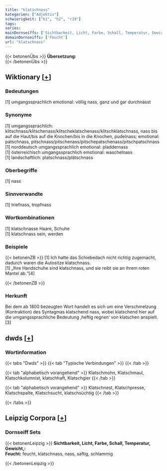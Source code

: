 ```yaml
---
title: "klatschnass"
kategorien: ["Adjektiv"]
schwierigkeit: ["k1", "h2", "r19"]
tags:
series:
mainDornseiffs: ['Sichtbarkeit, Licht, Farbe, Schall, Temperatur, Gewicht,']
domainDornseiffs: ['Feucht']
url: "klatschnass"
---
```


{{< betonenÜbs >}}
**Übersetzung:**  
{{< /betonenÜbs >}}

## Wiktionary [[+](https://de.wiktionary.org/wiki/klatschnass)]

### Bedeutungen
[1] umgangssprachlich emotional: völlig nass, ganz und gar durchnässt  

### Synonyme
[1] umgangssprachlich: klitschnass/klitschenass/klitscheklatschenass/klitschklatschnass, nass bis auf die Haut/bis auf die Knochen/bis in die Knochen, pudelnass; emotional: patschnass, pitschnass/pitschenass/pitschepatschenass/pitschpatschnass  
[1] norddeutsch umgangssprachlich emotional: pladdernass  
[1] österreichisch umgangssprachlich emotional: waschelnass  
[1] landschaftlich: platschnass/plätschnass  

### Oberbegriffe
[1] nass  

### Sinnverwandte
[1] triefnass, tropfnass  

### Wortkombinationen
[1] klatschnasse Haare, Schuhe  
[1] klatschnass sein, werden  

### Beispiele
{{< betonenZB >}}
[1] Ich hatte das Schiebedach nicht richtig zugemacht, dadurch waren die Autositze klatschnass.  
[1] „Ihre Handschuhe sind klatschnass, und sie reibt sie an ihrem roten Mantel ab.“[4]  

{{< /betonenZB >}}
### Herkunft
Bei dem ab 1800 bezeugten Wort handelt es sich um eine Verschmelzung (Kontraktion) des Syntagmas klatschend nass, wobei klatschend hier auf die umgangssprachliche Bedeutung ‚heftig regnen‘ von klatschen anspielt.[3]  



## dwds [[+](https://www.dwds.de/wb/klatschnass)]

### Wortinformation
{{< tabs "Dwds" >}}
{{< tab "Typische Verbindungen" >}}
{{< /tab >}}

{{< tab "alphabetisch vorangehend" >}}
Klatschmohn, Klatschmaul, Klatschkolumnist, klatschhaft, Klatschgier
{{< /tab >}}

{{< tab "alphabetisch vorangehend" >}}
Klatschnest, Klatschpresse, Klatschspalte, Klatschsucht, klatschsüchtig
{{< /tab >}}

{{< /tabs >}}

## Leipzig Corpora [[+](https://corpora.uni-leipzig.de/en/res?word=klatschnass&corpusId=deu_newscrawl-public_2018)]

### Dornseiff Sets
{{< betonenLeipzig >}}
**Sichtbarkeit, Licht, Farbe, Schall, Temperatur, Gewicht,:**  
**Feucht:** feucht, klatschnass, nass, saftig, schlammig  

{{< /betonenLeipzig >}}
